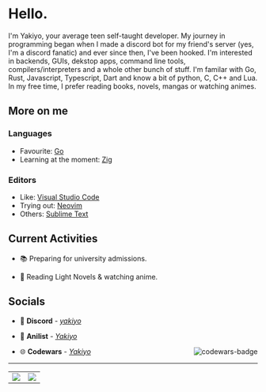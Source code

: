 #  Hello.

I'm Yakiyo, your average teen self-taught developer. My journey in programming began when I made a discord bot for my friend's server (yes, I'm a discord fanatic) and ever since then, I've been hooked. I'm interested in backends, GUIs, dekstop apps, command line tools, compilers/interpreters and a whole other bunch of stuff. I'm familar with Go, Rust, Javascript, Typescript, Dart and know a bit of python, C, C++ and Lua. In my free time, I prefer reading books, novels, mangas or watching animes. 

## More on me
### Languages
- Favourite: [Go](https://go.dev)
- Learning at the moment: [Zig](https://ziglang.org/)

### Editors
- Like: [Visual Studio Code](https://code.visualstudio.com/)
- Trying out: [Neovim](https://neovim.io/)
- Others: [Sublime Text](https://www.sublimetext.com/)


## Current Activities

- 📚 Preparing for university admissions.

- 📘 Reading Light Novels & watching anime.

## Socials

- 🔗 **Discord** - [_yakiyo_](https://discord.bio/yakiyo)

- 🍿 **Anilist** - [_Yakiyo_](https://anilist.co/user/763771)

- 🌐 **Codewars** - [_Yakiyo_](https://www.codewars.com/users/Yakiyo) <img src="https://www.codewars.com/users/Yakiyo/badges/micro" alt="codewars-badge" align="right">

<hr>

<!-- Taken from @didinele's readme https://github.com/didinele/didinele -->
<table align="center">
  <tr>
    <td align="center" style="padding=0;width=50%;">
      <a href="https://github.com/Yakiyo"><img align="center" style="padding=0;" src="https://github-readme-stats.vercel.app/api?username=Yakiyo&show_icons=true&title_color=4F8CC9&text_color=9f9f9f&bg_color=00000000&hide_border=true&icon_color=4F8CC9&count_private=true"/></a>
    </td>
    <td align="center" style="padding=0;width=50%;">
      <a href="https://wakatime.com/@Yakiyo"><img align="center" style="padding=0;" src="https://github-readme-stats.vercel.app/api/wakatime?username=Yakiyo&layout=compact&show_icons=true&title_color=4F8CC9&text_color=9f9f9f&bg_color=00000000&hide_border=true&icon_color=00000000&count_private=true"/></a>
    </td>
  </tr>
</table>
<!-- <p align="center"><a href="https://discord.bio/Yakiyo"><img alt="Discord Card" src="https://lanyard.cnrad.dev/api/695307292815654963?borderRadius=10px&theme=dark&idleMessage=Dying%20in%20the%20middle%20of%20nowhere&hideDiscrim=true&bg=00000000&borderRadius=10px"></a></p> -->

<!-- <p align="center"> <img alt="spotify-last-played" src="https://spotify-recently-played-readme.vercel.app/api?user=df21tvweff4zfxuwg3fpia5dd&unique=yes"></p> -->
